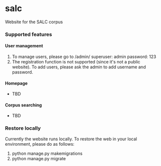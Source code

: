# salc
Website for the SALC corpus

### Supported features
#### User management
1. To manage users, please go to /admin/
superuser: admin
password: 123
2. The registration function is not supported (since it's not a public website). To add users, please ask the admin to add username and password.

#### Homepage
- TBD

#### Corpus searching
- TBD

### Restore locally
Currently the website runs locally. To restore the web in your local environment, please do as follows:
1. python manage.py makemigrations
2. python manage.py migrate


